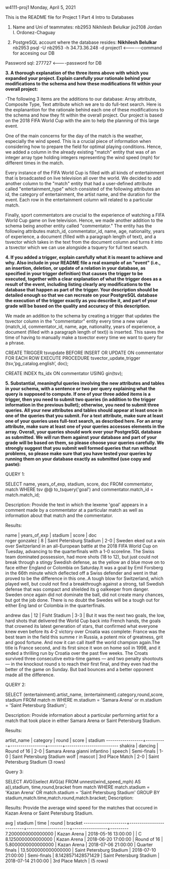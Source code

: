 w4111-proj1
Monday, April 5, 2021

This is the README file for Project 1 Part 4 Intro to Databases

1. Name and Uni of teammates:
nb2953 Nikhilesh Belulkar
jio2108 Jordan I. Ordonez-Chaguay

2. PostgreSQL account where the database resides: **Nikhilesh Belulkar** 
nb2953 psql -U nb2953 -h 34.73.36.248 -d project1 <------command for accesing our DB

Password sql: 277727 <----password for DB


**3. A thorough explanation of the three items above with which you expanded your project. Explain carefully your rationale behind your modifications to the schema and how these modifications fit within your overall project:**

-The following 3 items are the additions to our database: Array attribute, Composite Type, Text attribute which we are to do full-text search. Here is the explanantion for the rationale behind each one of these modifications to the schema and how they fit within the overall project. Our project is based on the 2018 FIFA World Cup with the aim to help the planning of this large event. 

One of the main concerns for the day of the match is the weather, especially the wind speed. This is a crucial piece of information when considering how to prepare the field for optimal playing conditions. Hence, we added a column in the already existing "match" entity that was of an integer array type holding integers representing the wind speed (mph) for different times in the match. 

Every instance of the FIFA World Cup is filled with all kinds of entertainment that is broadcasted on live television all over the world. We decided to add another column to the "match" entity that had a user-defined attribute called "entertainment_type" which consisted of the following attributes an id, the category of entertainment, the artist name, and the duration for the event. Each row in the entertainment column will related to a particular match.

Finally, sport commentators are crucial to the experience of watching a FIFA World Cup game on live television. Hence, we made another addition to the schema being another entity called "commentator." The entity has the following attributes match_id, commentator_id, name, age, nationality, years of experience, a document (filled with a paragraph length of text), and a tsvector which takes in the text from the document column and turns it into a tsvector which we can use alongside a tsquery for full text search.


**4. If you added a trigger, explain carefully what it is meant to achieve and why. Also include in your README file a real example of an "event" (i.e., an insertion, deletion, or update of a relation in your database, as specified in your trigger definition) that causes the trigger to be executed, together with a clear explanation of what the trigger does as a result of the event, including listing clearly any modifications to the database that happen as part of the trigger. Your description should be detailed enough so that we can recreate on your PostgreSQL database the execution of the trigger exactly as you describe it, and part of your grade will be based on the quality and accuracy of this description.**


We made an addition to the schema by creating a trigger that updates the tsvector column in the "commentator" entity every time a new value (match_id, commentator_id, name, age, nationality, years of experience, a document (filled with a paragraph length of text)) is inserted. This saves the time of having to manually make a tsvector every time we want to query for a phrase. 

CREATE TRIGGER tsvupdate BEFORE INSERT OR 
UPDATE ON commentator FOR EACH ROW
EXECUTE PROCEDURE tsvector_update_trigger
(tsv,’pg_catalog.english’, doc);

CREATE INDEX fts_idx ON commentator
USING gin(tsv);



**5. Substantial, meaningful queries involving the new attributes and tables in your schema, with a sentence or two per query explaining what the query is supposed to compute. If one of your three added items is a trigger, then you need to submit two queries (in addition to the trigger information in the previous bullet); otherwise, you need to submit three queries. All your new attributes and tables should appear at least once in one of the queries that you submit. For a text attribute, make sure at least one of your queries uses full-text search, as described here. For an array attribute, make sure at least one of your queries accesses elements in the array. Overall, your queries should work over your PostgreSQL database as submitted. We will run them against your database and part of your grade will be based on them, so please choose your queries carefully. We strongly suggest that you submit well formed queries that run without problems, so please make sure that you have tested your queries by running them on your database exactly as submitted (use copy and paste):**


QUERY 1: 

SELECT name, years_of_exp, stadium, score, doc FROM commentator, match WHERE tsv @@ to_tsquery('goal') and commentator.match_id = match.match_id;

Description: Provide the text in which the lexeme 'goal' appears in a comment made by a commentator at a particular match as well as information about that match and the commentator.



Results:

name      | years_of_exp |         stadium                 | score |            doc                                                                                                            
 roger gonzalez |            8 | Saint Petersburg Stadium | 2-0   | Sweden eked out a win over Switzerland in an all-European battle at the 2018 FIFA World Cup on Tuesday, advancing 
to the quarterfinals with a 1-0 scoreline. The Swiss team dominated possession, had more shots (18 to 12), but just could not break through a stingy Swedish defense, as the yellow an
d blue move on to face either England or Colombia on Saturday.It was a goal by Emil Forsberg in the 66th minute which deflected off a Swiss defender and went in that proved to be the
 difference in this one..A tough blow for Switzerland, which played well, but could not find a breakthrough against a strong, tall Swedish defense that was compact and shielded its g
oalkeeper from danger. Sweden once again did not dominate the ball, did not create many chances, but got the job done. There is no doubt the Swedes will be a tough out for either Eng
land or Colombia in the quarterfinals.
 
 andrew das     |           12 | Fisht Stadium            | 3-3   | But it was the next two goals, the low, hard shots that delivered the World Cup back into French hands, the goals 
that crowned its latest generation of stars, that confirmed what everyone knew even before its 4-2 victory over Croatia was complete: France was the best team in the field this summe
r in Russia, a potent mix of greatness, grit and good fortune. And now it can call itself the world champion again.The title is France second, and its first since it won on home soil
 in 1998, and it ended a thrilling run by Croatia over the past five weeks. The Croats survived three consecutive extra-time games — and two penalty shootouts — in the knockout round
s to reach their first final, and they even had the better of the game on Sunday. But bad bounces and a better opponent made all the difference.

QUERY 2: 

SELECT (entertainment).artist_name, (entertainment).category,round,score, stadium
FROM match m 
WHERE m.stadium = 'Samara Arena' or m.stadium = 'Saint Petersburg Stadium';


Description: Provide information about a particular performing artist for a match that took place in either Samara Arena or Saint Petersburg Stadium.

Results:

artist_name    | category |      round      | score |         stadium
------------------+----------+-----------------+-------+--------------------------
 shakira          | dancing  | Round of 16     | 2-0   | Samara Arena
 gianni infantino | speech   | Semi-finals     | 1-0   | Saint Petersburg Stadium
 wolf             | mascot   | 3rd Place Match | 2-0   | Saint Petersburg Stadium
(3 rows)

Query 3:

SELECT AVG((select AVG(a) FROM unnest(wind_speed_mph) AS a)),stadium, time,round,bracket 
from match 
WHERE match.stadium = 'Kazan Arena' OR match.stadium = 'Saint Petersburg Stadium' 
GROUP BY stadium,match.time,match.round,match.bracket;
Description:

Results: Provide the average wind speed for the matches that occured in Kazan Arena or Saint Petersburg Stadium.

avg         |         stadium          |        time         |      round      | bracket
---------------------+--------------------------+---------------------+-----------------+---------
  7.2000000000000000 | Kazan Arena              | 2018-05-16 13:00:00 |                 | C
  8.1250000000000000 | Kazan Arena              | 2018-06-20 17:00:00 | Round of 16     |
  5.8000000000000000 | Kazan Arena              | 2018-07-06 21:00:00 | Quarter finals  |
 13.5000000000000000 | Saint Petersburg Stadium | 2018-07-10 21:00:00 | Semi-finals     |
  8.1428571428571429 | Saint Petersburg Stadium | 2018-07-14 21:00:00 | 3rd Place Match |
(5 rows)







